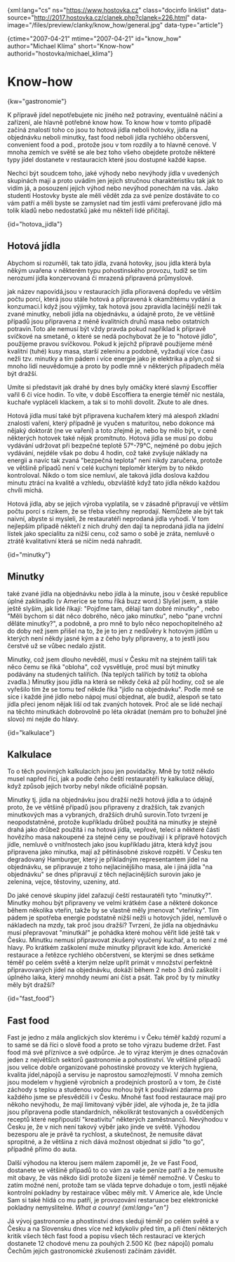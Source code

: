 
{xml:lang="cs" ns="https://www.hostovka.cz" class="docinfo linklist" data-source="http://2017.hostovka.cz/clanek.php?clanek=226.html" data-image="/files/preview/clanky/know_how/general.jpg" data-type="article"}

{ctime="2007-04-21" mtime="2007-04-21" id="know\_how" author="Michael Klíma" short="Know-how" authorid="hostovka/michael\_klima"}

# Know-how

<!-- generated attribute kw by user_udpatekw.sh on 2020-02-28, do not edit -->

{kw="gastronomie"}

K přípravě jídel nepotřebujete nic jiného než potraviny, eventuálně náčiní a zařízení, ale hlavně potřebné know how. To know how v tomto případě začíná znalostí toho co jsou to hotová jídla neboli hotovky, jídla na objednávku neboli minutky, fast food neboli jídla rychlého občersvení, convenient food a pod., protože jsou v tom rozdíly a to hlavně cenové. V mnoha zemích ve světě se ale bez toho všeho obejdete protože některé typy jídel dostanete v restauracích které jsou dostupné každé kapse.

Nechci být soudcem toho, jaké výhody nebo nevýhody jídla v uvedených skupinách mají a proto uvádím jen jejich stručnou charakteristiku tak jak to vidím já, a posouzení jejich výhod nebo nevýhod ponechám na vás. Jako studenti Hostovky byste ale měli vědět zda za své peníze dostáváte to co vám patří a měli byste se zamyslet nad tím jestli vámi preferované jídlo má tolik kladů nebo nedostatků jaké mu někteří lidé přičítají.

{id="hotova_jidla"}

## Hotová jídla

Abychom si rozuměli, tak tato jídla, zvaná hotovky, jsou jídla která byla někým uvařena v některém typu pohostinského provozu, tudíž se tím nerozumí jídla konzervovaná či mrazená připravená průmyslově.

jak název napovídá,jsou v restauracích jídla přioravená dopředu ve větším počtu porcí, která jsou stále hotová a připravená k okamžitému vydání a konzumaci.I když jsou výjimky, tak hotová jsou zpravidla lacinější nežli tak zvané minutky, neboli jídla na objednávku, a údajně proto, že ve většině případů jsou připravena z méně kvalitních druhů masa nebo ostatních potravin.Toto ale nemusí být vždy pravda pokud například k přípravě svíčkové na smetaně, o které se nedá pochybovat že je to "hotové jídlo", použijeme pravou svíčkovou. Pokud k jejichž přípravě použijeme méně kvalitní (tuhé) kusy masa, starší zeleninu a podobně, vyžadují více času nežli tzv. minutky a tím pádem i více energie jako je elektrika a plyn,což si mnoho lidí neuvědomuje a proto by podle mně v některých případech měla být dražší.

Umíte si představit jak drahé by dnes byly omáčky které slavný Escoffier vařil 6 či více hodin. To víte, v době Escoffiera ta energie téměř nic nestála, kuchaře vypláceli klackem, a tak si to mohli dovolit. Zkute to ale dnes.

Hotová jídla musí také být připravena kuchařem který má alespoň zkladní znalosti vaření, který případně je vyučen s maturitou, nebo dokonce má nějaký doktorát (ne ve vaření) a toto zřejmě je, nebo by mělo být, v ceně některých hotovek také nějak promítnuto. Hotová jídla se musí po dobu vydávání udržovat při bezpečné teplotě 57°-79°C, nejméně po dobu jejich vydávání, nejdéle však po dobu 4 hodin, což také zvyšuje náklady na energii a navíc tak zvaná "bezpečná teplota" není nikdy zaručena, protože ve většině případů není v celé kuchyni teploměr kterým by to někdo kontroloval. Nikdo o tom sice nemluví, ale taková jídla doslova každou minutu ztrácí na kvalitě a vzhledu, obzvláště když tato jídla někdo každou chvíli míchá.

Hotová jídla, aby se jejich výroba vyplatila, se v zásadně připravují ve větším počtu porcí s rizikem, že se třeba všechny neprodají. Nemůžete ale být tak naivní, abyste si mysleli, že restauratéři neprodaná jídla vyhodí. V tom nejlepším případě někteří z nich druhý den dají ta neprodaná jídla na jídelní lístek jako specialitu za nižší cenu, což samo o sobě je zráta, nemluvě o ztrátě kvalitativní která se ničím nedá nahradit.

{id="minutky"}

## Minutky

také zvané jídla na objednávku nebo jídla à la minute, jsou v české republice úplné zaklínadlo (v Americe se tomu říká buzz word.) Slyšel jsem, a stále ještě slyším, jak lidé říkají: "Pojďme tam, dělají tam dobré minutky" , nebo "Měli bychom si dát něco dobrého, něco jako minutku", nebo "pane vrchní děláte minutky?", a podobně, a pro mně to bylo něco nepochopitelného až do doby než jsem přišel na to, že je to jen z nedůvěry k hotovým jídlům u kterých není někdy jasné kým a z čeho byly připraveny, a to jestli jsou čerstvé už se vůbec nedalo zjistit.

Minutky, což jsem dlouho nevěděl, musí v Česku mít na stejném talíři tak něco čemu se říká "obloha", což vysvětluje, proč musí být minutky podávány na studených talířích. (Na teplých talířích by totiž ta obloha zvadla.) Minutky jsou jídla na která se někdy čeká až půl hodiny, což se ale vyřešilo tím že se tomu teď někde říká "jídlo na objednávku". Podle mně se sice i každé jiné jídlo nebo nápoj musí objednat, ale budiž, alespoň se tato jídla přeci jenom nějak liší od tak zvaných hotovek. Proč ale se lidé nechají na těchto minutkách dobrovolně po léta okrádat (nemám pro to bohužel jiné slovo) mi nejde do hlavy.

{id="kalkulace"}

## Kalkulace

To o těch povinných kalkulacích jsou jen povídačky. Mně by totiž někdo musel napřed říci, jak a podle čeho čeští restauratéři ty kalkulace dělají, když způsob jejich tvorby nebyl nikde oficiálně popsán.

Minutky tj. jídla na objednávku jsou dražší nežli hotová jídla a to údajně proto, že ve většině případů jsou připraveny z dražších, tak zvaných minutkových mas a vybraných, dražších druhů surovin.Toto tvrzení je neopodstatněné, protože kupříkladu drůbež použitá na minutky je stejně drahá jako drůbež použitá i na hotová jídla, vepřové, telecí a některé části hovězího masa nakoupené za stejné ceny se používají i k přípravě hotových jídle, nemluvě o vnitřnostech jako jsou kupříkladu játra, která když jsou připravena jako minutka, mají až pětinásobné ziskové rozpětí. V Česku ten degradovaný Hamburger, který je příkladným representantem jídel na objednávku, se připravuje z toho nejlacinějšího masa, ale i jiná jídla "na objednávku" se dnes připravují z těch nejlacinějších surovin jako je zelenina, vejce, těstoviny, uzeniny, atd.

Do jaké cenové skupiny jídel zařazují čeští restauratéři tyto "minutky?". Minutky mohou být připraveny ve velmi krátkém čase a některé dokonce během několika vteřin, takže by se vlastně měly jmenovat "vteřinky". Tím pádem je spotřeba energie podstatně nižší nežli u hotových jídel, nemluvě o nákladech na mzdy, tak proč jsou dražší? Tvrzení, že jídla na objednávku musí přepravovat "minutkář" je pohádka které mohou věřit lidé ještě tak v Česku. Minutku nemusí připravovat zkušený vyučený kuchař, a to není z mé hlavy. Po krátkém zaškolení muže minutky připravit kde kdo. Americké restaurace a řetězce rychlého občerstvení, se kterými se dnes setkáme téměř po celém světě a kterým nelze upřít primát v množství perfektně připravovaných jídel na objednávku, dokáží během 2 nebo 3 dnů zaškolit i úplného laika, který mnohdy neumí ani číst a psát. Tak proč by ty minutky měly být dražší?

{id="fast_food"}

## Fast food

Fast je jedno z mála anglických slov kterému i v Čeku téměř každý rozumí a to samé se dá říci o slově food a proto se toho výrazu budeme držet. Fast food má své příznivce a své odpůrce. Je to výraz kterým je dnes označován jeden z největších sektorů gastronomie a pohostinství. Ve většině případů jsou velice dobře organizované pohostinské provozy ve kterých hygiena, kvalita jídel,nápojů a servisu je naprostou samozřejmostí. V mnoha zemích jsou modelem v hygieně výrobních a prodejních prostorů a v tom, že čisté záchody s teplou a studenou vodou mohou být k používání zdarma pro každého jsme se přesvědčili i v Česku. Mnohé fast food restaurace mají pro někoho nevýhodu, že mají limitovaný výběr jídel, ale výhoda je, že ta jídla jsou připravena podle standardních, několikrát testovaných a osvědčených receptů které nepřipouští "kreativitu" některých zaměstnanců. Nevýhodou v Česku je, že v nich není takový výběr jako jinde ve světě. Výhodou bezesporu ale je právě ta rychlost, a skutečnost, že nemusíte dávat spropitné, a že většina z nich dává možnost objednat si jídlo "to go", případně přímo do auta.

Další výhodou na kterou jsem málem zapoměl je, že ve Fast Food, dostanete ve většině případů to co vám za vaše peníze patří a že nemusíte mít obavy, že vás někdo šidí protože šizení je téměř nemožné. V Česku to zatím možné není, protože tam se vláda teprve dohaduje o tom, jestli nějaké kontrolní pokladny by restairace vůbec měly mít. V Americe ale, kde Uncle Sam si také hlídá co mu patří, je provozování restaruace bez elektronické pokladny nemyslitelné. _What a counry! {xml:lang="en"}_

Já vývoj gastronomie a phostinství dnes sleduji téměř po celém světě a v Česku a na Slovensku dnes více než kdykoliv před tím, a při čtení některých kritik všech těch fast food a popisu všech těch restaurací ve kterých dostanete 12 chodové menu za pouhých 2.500 Kč (bez nápojů) pomalu Čechům jejich gastronomické zkušenosti začínám závidět.

